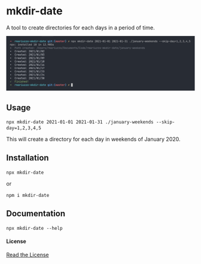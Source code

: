 # mkdir-date
A tool to create directories for each days in a period of time.

![](.github/assets/example.png)

## Usage

```shell
npx mkdir-date 2021-01-01 2021-01-31 ./january-weekends --skip-day=1,2,3,4,5
```

This will create a directory for each day in weekends of January 2020.

## Installation
```shell
npx mkdir-date
```
or
```shell
npm i mkdir-date
```

## Documentation

```shell
npx mkdir-date --help
```

#### License
[Read the License](./LICENSE)